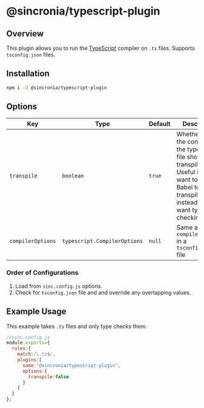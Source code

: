 # @sincronia/typescript-plugin

## Overview

This plugin allows you to run the [TypeScript](https://www.typescriptlang.org/) compiler on `.ts` files. Supports `tsconfig.json` files.

## Installation

```bash
npm i -D @sincronia/typescript-plugin
```

## Options

| Key               | Type                         | Default | Description                                                                                                                                                |
| ----------------- | ---------------------------- | ------- | ---------------------------------------------------------------------------------------------------------------------------------------------------------- |
| `transpile`       | `boolean`                    | `true`  | Whether or not the contents of the typescript file should be transpiled. Useful if you want to use Babel to transpile instead but still want type checking |
| `compilerOptions` | `typescript.CompilerOptions` | `null`  | Same as `compilerOptions` in a `tsconfig.json` file                                                                                                        |

### Order of Configurations

1. Load from `sinc.config.js` options.
2. Check for `tsconfig.json` file and and override any overlapping values.

## Example Usage

This example takes `.ts` files and only type checks them.

```javascript
//sinc.config.js
module.exports={
  rules:{
    match:/\.ts$/,
    plugins:[
      name:"@sincronia/typescript-plugin",
      options:{
        transpile:false
      }
    ]
  }
};
```
